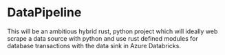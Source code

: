 # DataPipeline
This will be an ambitious hybrid rust, python project which will ideally web scrape a data source with python and use rust defined modules for database transactions with the data sink in Azure Databricks. 

